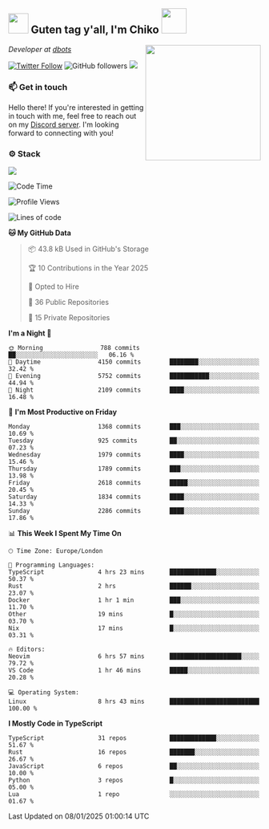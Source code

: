 <h2><img src="https://cdn.discordapp.com/emojis/1100181376730402906.gif?quality=lossless" width="40"> Guten tag y'all, I'm Chiko <img src="https://a.ppy.sh/15907233" width="50"></h2>
<a href="https://cataas.com"><img align='right' src="https://cataas.com/cat" width="230"></a>
<p><em>Developer at <a href="https://github.com/dbotsfun">dbots</a></em></p>

[![Twitter Follow](https://img.shields.io/twitter/follow/chikoxq?label=Follow)](https://twitter.com/intent/follow?screen_name=chikoxq)
![GitHub followers](https://img.shields.io/github/followers/chikof?label=Follow&style=social)
![](https://komarev.com/ghpvc/?username=chikof&color=blue)

### 📫 Get in touch
Hello there! If you're interested in getting in touch with me, feel free to reach out on my [Discord server](https://discord.gg/sejc7TnX6N). I'm looking forward to connecting with you!

### ⚙️ Stack
[![](https://skillicons.dev/icons?i=git,kubernetes,docker,js,ts,cloudflare,css,deno,express,graphql,html,mongodb,nestjs,py,react,apollo,bash,java,lua,nextjs,netlify,nodejs,ps,powershell,rust,neovim,tauri,sentry,postgres,tailwind,prisma,actix,workers)](https://skillicons.dev)

<!--START_SECTION:waka-->
![Code Time](http://img.shields.io/badge/Code%20Time-2%2C000%20hrs%2029%20mins-blue)

![Profile Views](http://img.shields.io/badge/Profile%20Views-0-blue)

![Lines of code](https://img.shields.io/badge/From%20Hello%20World%20I%27ve%20Written-8.2%20million%20lines%20of%20code-blue)

**🐱 My GitHub Data** 

> 📦 43.8 kB Used in GitHub's Storage 
 > 
> 🏆 10 Contributions in the Year 2025
 > 
> 💼 Opted to Hire
 > 
> 📜 36 Public Repositories 
 > 
> 🔑 15 Private Repositories 
 > 
**I'm a Night 🦉** 

```text
🌞 Morning                788 commits         ██░░░░░░░░░░░░░░░░░░░░░░░   06.16 % 
🌆 Daytime                4150 commits        ████████░░░░░░░░░░░░░░░░░   32.42 % 
🌃 Evening                5752 commits        ███████████░░░░░░░░░░░░░░   44.94 % 
🌙 Night                  2109 commits        ████░░░░░░░░░░░░░░░░░░░░░   16.48 % 
```
📅 **I'm Most Productive on Friday** 

```text
Monday                   1368 commits        ███░░░░░░░░░░░░░░░░░░░░░░   10.69 % 
Tuesday                  925 commits         ██░░░░░░░░░░░░░░░░░░░░░░░   07.23 % 
Wednesday                1979 commits        ████░░░░░░░░░░░░░░░░░░░░░   15.46 % 
Thursday                 1789 commits        ███░░░░░░░░░░░░░░░░░░░░░░   13.98 % 
Friday                   2618 commits        █████░░░░░░░░░░░░░░░░░░░░   20.45 % 
Saturday                 1834 commits        ████░░░░░░░░░░░░░░░░░░░░░   14.33 % 
Sunday                   2286 commits        ████░░░░░░░░░░░░░░░░░░░░░   17.86 % 
```


📊 **This Week I Spent My Time On** 

```text
🕑︎ Time Zone: Europe/London

💬 Programming Languages: 
TypeScript               4 hrs 23 mins       █████████████░░░░░░░░░░░░   50.37 % 
Rust                     2 hrs               ██████░░░░░░░░░░░░░░░░░░░   23.07 % 
Docker                   1 hr 1 min          ███░░░░░░░░░░░░░░░░░░░░░░   11.70 % 
Other                    19 mins             █░░░░░░░░░░░░░░░░░░░░░░░░   03.70 % 
Nix                      17 mins             █░░░░░░░░░░░░░░░░░░░░░░░░   03.31 % 

🔥 Editors: 
Neovim                   6 hrs 57 mins       ████████████████████░░░░░   79.72 % 
VS Code                  1 hr 46 mins        █████░░░░░░░░░░░░░░░░░░░░   20.28 % 

💻 Operating System: 
Linux                    8 hrs 43 mins       █████████████████████████   100.00 % 
```

**I Mostly Code in TypeScript** 

```text
TypeScript               31 repos            █████████████░░░░░░░░░░░░   51.67 % 
Rust                     16 repos            ███████░░░░░░░░░░░░░░░░░░   26.67 % 
JavaScript               6 repos             ██░░░░░░░░░░░░░░░░░░░░░░░   10.00 % 
Python                   3 repos             █░░░░░░░░░░░░░░░░░░░░░░░░   05.00 % 
Lua                      1 repo              ░░░░░░░░░░░░░░░░░░░░░░░░░   01.67 % 
```




 Last Updated on 08/01/2025 01:00:14 UTC
<!--END_SECTION:waka-->


<!--
<p align="center">
     <a href="https://discord.gg/HhybNhchcC"><img src="https://invidget.switchblade.xyz/sejc7TnX6N" align="center" ><a>
</p> 
-->
